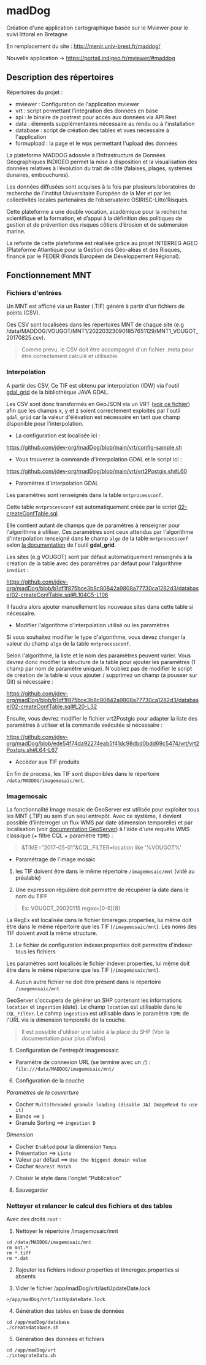 # madDog

Création d'une application cartographique basée sur le Mviewer pour le suivi littoral en Bretagne

En remplacement du site : http://menir.univ-brest.fr/maddog/  

Nouvelle application -> https://portail.indigeo.fr/mviewer/#maddog


## Description des répertoires

Répertoires du projet :

- mviewer : Configuration de l'application mviewer
- vrt : script permettant l'intégration des données en base
- api : le binaire de postrest pour accès aux données via API Rest
- data : élements supplémentaires nécessaire au rendu ou à l'installation
- database : script de création des tables et vues nécessaire à l'application
- formupload : la page et le wps permettant l'upload des données
 
La plateforme MADDOG adossée à l’Infrastructure de Données Géographiques INDIGEO permet la mise à disposition et la visualisation des données relatives à l’évolution du trait de côte (falaises, plages, systèmes dunaires, embouchures). 

Les données diffusées sont acquises à la fois par plusieurs laboratoires de recherche de l’Institut Universitaire Européen de la Mer et par les collectivités locales partenaires de l’observatoire OSIRISC-Litto’Risques. 

Cette plateforme a une double vocation, académique pour la recherche scientifique et la formation, et d’appui à la définition des politiques de gestion et de prévention des risques côtiers d’érosion et de submersion marine.

La refonte de cette plateforme est réalisée grâce au projet INTERREG AGEO (Plateforme Atlantique pour la Gestion des Géo-aléas et des Risques, financé par le FEDER (Fonds Européen de Développement Régional). 

## Fonctionnement MNT

### Fichiers d'entrées

Un MNT est affiché via un Raster (.TIF) généré à partir d'un fichiers de points (CSV). 

Ces CSV sont localisées dans les répertoires MNT de chaque site (e.g /data/MADDOG/VOUGOT/MNT1/202203230901857651129/MNT1_VOUGOT_20170825.csv).

> Comme prévu, le CSV doit être accompagné d'un fichier .meta pour être correctement calculé et utilisable.

### Interpolation

A partir des CSV, Ce TIF est obtenu par interpolation (IDW) via l'outil [gdal_grid](https://gdal.org/programs/gdal_grid.html) de la bibliothèque JAVA GDAL.

Les CSV sont donc transformés en GeoJSON via un VRT ([voir ce fichier](https://github.com/jdev-org/madDog/tree/main/vrt/MNT)) afin que les champs x, y et z soient correctement exploités par l'outil `gdal_grid` car la valeur d'élévation est nécessaire en tant que champ disponible pour l'interpolation.

- La configuration est localisée ici : 

https://github.com/jdev-org/madDog/blob/main/vrt/config-sample.sh

- Vous trouverez la commande d'interpolation GDAL et le script ici : 

https://github.com/jdev-org/madDog/blob/main/vrt/vrt2Postgis.sh#L60

- Paramètres d'interpolation GDAL

Les paramètres sont renseignés dans la table `mntprocessconf`. 

Cette table `mntprocessconf` est automatiquement créée par le script [02-createConfTable.sql](https://github.com/jdev-org/madDog/blob/issue-98/database/02-createConfTable.sql#L20-L32).

Elle contient autant de champs que de paramètres à renseigner pour l'algorithme à utiliser. Ces paramètres sont ceux attendus par l'algorithme d'interpolation renseigné dans le champ `algo` de la table `mntprocessconf` selon [la documentation](https://gdal.org/programs/gdal_grid.html#invdist) de l'outil **gdal_grid**.

Les sites (e.g VOUGOT) sont par défaut automatiquement renseignés à la création de la table avec des paramètres par défaut pour l'algorithme `invdist` :

https://github.com/jdev-org/madDog/blob/b1df1f875bce3b8c80842a9808a77730ca1282d3/database/02-createConfTable.sql#L104C5-L106

Il faudra alors ajouter manuellement les nouveaux sites dans cette table si nécessaire.

- Modifier l'algorithme d'interpolation utilisé ou les paramètres

Si vous souhaitez modifier le type d'algorithme, vous devez changer la valeur du champ `algo` de la table `mntprocessconf`.

Selon l'algorithme, la liste et le nom des paramètres peuvent varier. Vous devrez donc modifier la structure de la table pour ajouter les paramètres (1 champ par nom de paramètre unique). N'oubliez pas de modifier le script de création de la table si vous ajouter / supprimez un champ (à pousser sur Git) si nécessaire :

https://github.com/jdev-org/madDog/blob/b1df1f875bce3b8c80842a9808a77730ca1282d3/database/02-createConfTable.sql#L20-L32

Ensuite, vous devrez modifier le fichier vrt2Postgis pour adapter la liste des paramètres à utiliser et la commande exécutée si nécessaire :

https://github.com/jdev-org/madDog/blob/ede54f74da92274eab5f41dc98dbd0bdd69c5474/vrt/vrt2Postgis.sh#L64-L67


- Accéder aux TIF produits

En fin de process, les TIF sont disponibles dans le répertoire `/data/MADDOG/imagemosaic/mnt`.

### Imagemosaic

La fonctionnalité Image mosaic de GeoServer est utilisée pour exploiter tous les MNT (.TIF) au sein d'un seul entrepôt. 
Avec ce système, il devient possible d'iinterroger un flux WMS par date (dimension temporelle) et par localisation (voir [documentation GeoServer](https://docs.geoserver.org/stable/en/user/data/raster/imagemosaic/)) à l'aide d'une requête WMS classique (+ filtre CQL + paramètre `TIME`) : 

> &TIME="2017-05-01"&CQL_FILTER=location like '%VOUGOT%'

* Paramétrage de l'image mosaic

1. les TIF doivent être dans le même répertoire `/imagemosaic/mnt` (vidé au préalable)

2. Une expression régulière doit permettre de récupérer la date dans le nom du TIFF 

> Ex: VOUGOT_20020115
> regex=[0-9]{8}

La RegEx est localisée dans le fichier timeregex.properties, lui même doit être dans le même répertoire que les TIF (`/imagemosaic/mnt`).
Les noms des TIF doivent avoit la même structure.

3. Le fichier de configuration indexer.properties doit permettre d'indexer tous les fichiers

Les paramètres sont localisés le fichier indexer.properties, lui même doit être dans le même répertoire que les TIF (`/imagemosaic/mnt`).

4. Aucun autre fichier ne doit être présent dans le répertoire `/imagemosaic/mnt`

GeoServer s'occupera de générer un SHP contenant les informations `location` et `ingestion` (date).
Le champ `location` est utilisable dans le `CQL_FIlter`.
Le cahmp `ingestion` est utilisable dans le paramètre `TIME` de l'URL via la dimension temporelle de la couche.

> Il est possible d'utiliser une table à la place du SHP (Voir la documentation pour plus d'infos)

5. Configuration de l'entrepôt imagemosaic

- Paramètre de connexion URL (se termine avec un `/`) :
`file:///data/MADDOG/imagemosaic/mnt/`

6. Configuration de la couche 

*Paramètres de la couverture*

- Cocher `Multithreaded granule loading (disable JAI ImageRead to use it)`
- Bands ==> `1`
- Granule Sorting ==> `ingestion D`

*Dimension*

- Cocher `Enabled` pour la dimension `Temps`
- Présentation ==> `Liste`
- Valeur par défaut ==>  `Use the biggest domain value`
- Cocher `Nearest Match`


7. Choisir le style dans l'onglet "Publication"

8. Sauvegarder

### Nettoyer et relancer le calcul des fichiers et des tables

Avec des droits `root` :

1. Nettoyer le répertoire /imagemosaic/mnt

```
cd /data/MADDOG/imagemosaic/mnt
rm mnt.*
rm *.tiff
rm *.dat
```

2. Rajouter les fichiers indexer.properties et timeregex.properties si absents

3. Vider le fichier /app/madDog/vrt/lastUpdateDate.lock

```
>/app/madDog/vrt/lastUpdateDate.lock
```

4. Génération des tables en base de données

```
cd /app/madDog/database
./createdatabase.sh
```

5. Génération des données et fichiers

```
cd /app/madDog/vrt
./integrateData.sh
```
